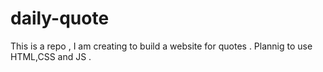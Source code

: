 # daily-quote
This is a repo , I am creating to build a website for quotes . Plannig to use HTML,CSS and JS . 

